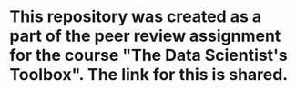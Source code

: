 # This repository was created as a part of the peer review assignment for the course "The Data Scientist's Toolbox". The link for this is shared. 

